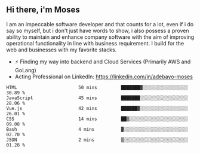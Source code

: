 ## Hi there, i'm Moses

I am an impeccable software developer and that counts for a lot, even if i do say so myself, but i don't just have words to show, i also possess a proven ability to maintain and enhance company software with the aim of improving operational functionality in line with business requirement. I build for the web and businesses with my favorite stacks.
- ⚡ Finding my way into backend and Cloud Services (Primarily AWS and GoLang)
- Acting Professional on LinkedIn: https://linkedin.com/in/adebayo-moses

<!--START_SECTION:waka-->

```text
HTML                       50 mins         ███████▓░░░░░░░░░░░░░░░░░   30.89 %
JavaScript                 45 mins         ███████░░░░░░░░░░░░░░░░░░   28.06 %
Vue.js                     42 mins         ██████▓░░░░░░░░░░░░░░░░░░   26.01 %
CSS                        14 mins         ██▒░░░░░░░░░░░░░░░░░░░░░░   09.08 %
Bash                       4 mins          ▓░░░░░░░░░░░░░░░░░░░░░░░░   02.70 %
JSON                       2 mins          ▒░░░░░░░░░░░░░░░░░░░░░░░░   01.28 %
```

<!--END_SECTION:waka-->
